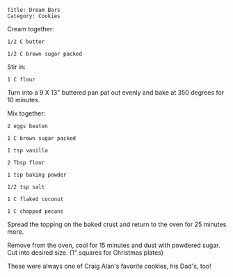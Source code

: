 ~~~ recipe-info
Title: Dream Bars
Category: Cookies
~~~

Cream together:

~~~ recipe-ingredients
1/2 C butter

1/2 C brown sugar packed
~~~

Stir in:

~~~ recipe-ingredients
1 C flour
~~~

Turn into a 9 X 13" buttered pan pat out evenly and bake at 350 degrees for 10 minutes.

Mix together:

~~~ recipe-ingredients
2 eggs beaten

1 C brown sugar packed

1 tsp vanilla

2 Tbsp flour

1 tsp baking powder

1/2 tsp salt

1 C flaked coconut

1 C chopped pecans
~~~

Spread the topping on the baked crust and return to the oven for 25 minutes more.

Remove from the oven, cool for 15 minutes and dust with powdered sugar. Cut into desired size. (1"
squares for Christmas plates)

These were always one of Craig Alan's favorite cookies, his Dad's, too!

